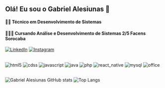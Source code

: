 ## Olá! Eu sou o Gabriel Alesiunas 👋
#### 👨‍💻 Técnico em Desenvolvimento de Sistemas
#### 👨🏻‍🎓 Cursando Análise e Desenvolvimento de Sistemas 2/5 Facens Sorocaba


[![LinkedIn](https://img.shields.io/badge/LinkedIn-0077B5?style=for-the-badge&logo=linkedin&logoColor=white)](www.linkedin.com/in/gabriel-alesiunas-228005277)
[![Instagram](https://img.shields.io/badge/Instagram-E4405F?style=for-the-badge&logo=instagram&logoColor=white)](https://www.instagram.com/biel_blessed21/)

<div style="display: inline_block"><br/>
  <img align="center" alt="html5" src="https://img.shields.io/badge/HTML5-E34F26?style=for-the-badge&logo=html5&logoColor=white" />
  <img align="center" alt="cdss" src="https://img.shields.io/badge/CSS-239120?&style=for-the-badge&logo=css3&logoColor=white" />
  <img align="center" alt="javascript" src="https://img.shields.io/badge/JavaScript-323330?style=for-the-badge&logo=javascript&logoColor=F7DF1E" />
  <img align="center" alt="java" src="https://img.shields.io/badge/Java-ED8B00?style=for-the-badge&logo=openjdk&logoColor=white" />
  <img align="center" alt="php" src="https://img.shields.io/badge/PHP-777BB4?style=for-the-badge&logo=php&logoColor=white" />
  <img align="center" alt="react_native" src="https://img.shields.io/badge/React_Native-20232A?style=for-the-badge&logo=react&logoColor=61DAFB" />
  <img align="center" alt="mysql" src="https://img.shields.io/badge/MySQL-00000F?style=for-the-badge&logo=mysql&logoColor=white" />
  <img align="center" alt="office" src="https://img.shields.io/badge/Microsoft_Office-D83B01?style=for-the-badge&logo=microsoft-office&logoColor=white" />
</div><br/>


![Gabriel Alesiunas GitHub stats](https://github-readme-stats.vercel.app/api?username=GabrielAlesiunas&show_icons=true&theme=tokyonight)
![Top Langs](https://github-readme-stats.vercel.app/api/top-langs/?username=GabrielAlesiunas&show_icons=true&theme=tokyonight&layout=compact)
